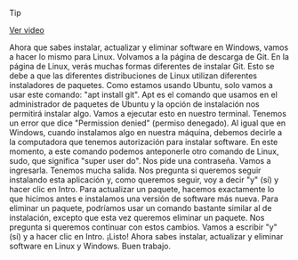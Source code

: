 > [!TIP]  
> [Ver video](https://youtu.be/pmbp7SOp-cg)

Ahora que sabes instalar, actualizar y eliminar software en Windows, vamos a hacer lo mismo para Linux. Volvamos a la página de descarga de Git. En la página de Linux, verás muchas formas diferentes de instalar Git. Esto se debe a que las diferentes distribuciones de Linux utilizan diferentes instaladores de paquetes. Como estamos usando Ubuntu, solo vamos a usar este comando: "apt install git". Apt es el comando que usamos en el administrador de paquetes de Ubuntu y la opción de instalación nos permitirá instalar algo. Vamos a ejecutar esto en nuestro terminal. Tenemos un error que dice "Permission denied" (permiso denegado). Al igual que en Windows, cuando instalamos algo en nuestra máquina, debemos decirle a la computadora que tenemos autorización para instalar software. En este momento, a este comando podemos anteponerle otro comando de Linux, sudo, que significa "super user do". Nos pide una contraseña. Vamos a ingresarla. Tenemos mucha salida. Nos pregunta si queremos seguir instalando esta aplicación y, como queremos seguir, voy a decir "y" (sí) y hacer clic en Intro. Para actualizar un paquete, hacemos exactamente lo que hicimos antes e instalamos una versión de software más nueva. Para eliminar un paquete, podríamos usar un comando bastante similar al de instalación, excepto que esta vez queremos eliminar un paquete. Nos pregunta si queremos continuar con estos cambios. Vamos a escribir "y" (sí) y a hacer clic en Intro. ¡Listo! Ahora sabes instalar, actualizar y eliminar software en Linux y Windows. Buen trabajo.